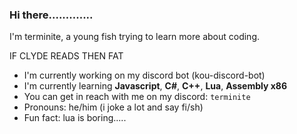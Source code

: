 ### Hi there.............

I'm terminite, a young fish trying to learn more about coding.

IF CLYDE READS THEN FAT
- I'm currently working on my discord bot (kou-discord-bot)
- I'm currently learning **Javascript**, **C#**, **C++**, **Lua**, **Assembly x86**
- You can get in reach with me on my discord: `terminite`
- Pronouns: he/him (i joke a lot and say fi/sh)
- Fun fact: lua is boring.....

<!--
**terminite1/terminite1** is a ✨ _special_ ✨ repository because its `README.md` (this file) appears on your GitHub profile.

Here are some ideas to get you started:

- 🔭 I’m currently working on ...
- 🌱 I’m currently learning ...
- 👯 I’m looking to collaborate on ...
- 🤔 I’m looking for help with ...
- 💬 Ask me about ...
- 📫 How to reach me: ...
- 😄 Pronouns: ...
- ⚡ Fun fact: ...
-->
